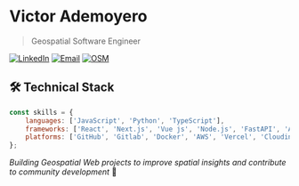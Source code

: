 # Victor Ademoyero

> Geospatial Software Engineer

[![LinkedIn](https://img.shields.io/badge/LinkedIn-Connect-blue)](https://linkedin.com/in/victorademoyero)
[![Email](https://img.shields.io/badge/Email-Contact-red)](mailto:kademvicky@gmail.com)
[![OSM](https://img.shields.io/badge/openstreetmap-lightgreen)](https://hdyc.neis-one.org/?Vickystickz)


## 🛠️ Technical Stack
```javascript
const skills = {
    languages: ['JavaScript', 'Python', 'TypeScript'],
    frameworks: ['React', 'Next.js', 'Vue js', 'Node.js', 'FastAPI', 'Astro' ],
    platforms: ['GitHub', 'Gitlab', 'Docker', 'AWS', 'Vercel', 'Cloudinary'],
};
```
*Building Geospatial Web projects to improve spatial insights and contribute to community development* 🚀
